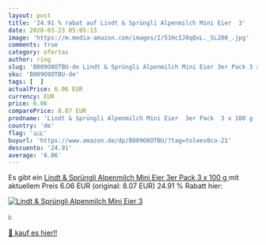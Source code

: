 ```yaml
---
layout: post
title: '24.91 % rabat auf Lindt & Sprüngli Alpenmilch Mini Eier  3'
date: 2020-03-23 05:05:13
image: 'https://m.media-amazon.com/images/I/51HcIJ0qQxL._SL200_.jpg'
comments: true
category: ofertas
author: ring
slug: 'B009O8OTBU-de Lindt & Sprüngli Alpenmilch Mini Eier 3er Pack 3 x 100 g'
sku: 'B009O8OTBU-de'
tags: [  ]
actualPrice: 6.06 EUR
currency: EUR
price: 6.06
comparePrice: 8.07 EUR
prodname: 'Lindt & Sprüngli Alpenmilch Mini Eier  3er Pack  3 x 100 g '
country: 'de'
flag: '🇩🇪'
buyurl: 'https://www.amazon.de/dp/B009O8OTBU/?tag=tolees0ca-21'
descuento: '24.91'
average: '6.06'
---
```


Es gibt ein [Lindt & Sprüngli Alpenmilch Mini Eier  3er Pack  3 x 100 g ](https://www.amazon.de/dp/B009O8OTBU/?tag=tolees0ca-21) mit aktuellem Preis 6.06 EUR (original: 8.07 EUR) 24.91 % Rabatt hier:

[![Lindt & Sprüngli Alpenmilch Mini Eier  3](https://m.media-amazon.com/images/I/51HcIJ0qQxL._SL200_.jpg)](https://www.amazon.de/dp/B009O8OTBU/?tag=tolees0ca-21)

ℹ️:


[🛒 kauf es hier!!](https://www.amazon.de/dp/B009O8OTBU/?tag=tolees0ca-21)
